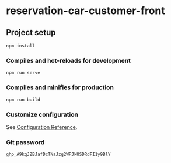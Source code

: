 # reservation-car-customer-front

## Project setup
```
npm install
```

### Compiles and hot-reloads for development
```
npm run serve
```

### Compiles and minifies for production
```
npm run build
```

### Customize configuration
See [Configuration Reference](https://cli.vuejs.org/config/).

### Git password
```
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
```